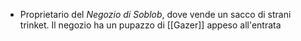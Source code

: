 - Proprietario del *Negozio di Soblob*, dove vende un sacco di strani trinket. Il negozio ha un pupazzo di [[Gazer]] appeso all'entrata